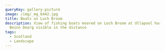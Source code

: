 ```yaml
---
queryKey: gallery-picture
image: /img/_mg_6442.jpg
title: Boats on Loch Broom
description: View of fishing boats moored on Loch Broom at Ullapool harbour.
  Beinn Dearg visible in the distance
tags:
  - Scotland
  - Landscape
---
```

